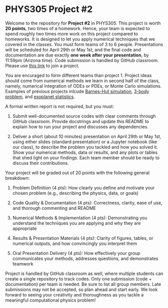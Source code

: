 # PHYS305 Project #2

Welcome to the repository for **Project #2** in PHYS305.
This project is worth **20 points**, two times of a homework.
Hence, your team is expected to spend roughly two times more work on
this project compared to homeworks.
It is designed to let you apply numerical techniques that we covered
in the classes.
You must form teams of 3 to 6 people.
Presentations will be scheduled for April 29th or May 1st, and the
final code and documentation are due exactly **one week after your
presentation**, by 11:59pm (Arizona time).
Code submission is handled by GitHub classroom.
Please use [this link](https://classroom.github.com/a/___) to
join a project.

You are encuraged to form different teams than project 1.
Project ideas should come from numerical methods we learn in second
half of the class, namely, numerical integration of ODEs or PDEs, or
Monte Carlo simulations.
Examples of previous projects inlcude
[Barnes-Hut simulation](https://github.com/uarizona-2022spring-phys105a/AG-Project-2),
[3-body problem](https://github.com/uarizona-2022spring-phys105a/adelawad-Three-Body-Problem-Project-2), and
[exoplanet statistics](https://github.com/ua-2024q3-astr513/ASTRSTATS513_final).

A formal written report is not required, but you must:

1. Submit well-documented source codes with clear comments through
   GitHub classroom.
   Provide docstrings and update this README to explain how to run
   your project and discusses any dependencies.

2. Deliver a short (about 10 minutes) presentation on April 29th or
   May 1st, using either slides (standard presentation) or a Jupyter
   notebook (like our class), to describe the problem you tackled and
   how you solved it.
   Show your numerical methods, data or results, and any plots or
   tables that shed light on your findings.
   Each team member should be ready to discuss their contributions.

Your project will be graded out of 20 points with the following
general breakdown:

1. Problem Definition (4 pts): How clearly you define and motivate
   your chosen problem (e.g., describing the physics, data, or goals)

2. Code Quality & Documentation (4 pts): Correctness, clarity, ease of
   use, and thorough commenting and README

3. Numerical Methods & Implementation (4 pts): Demonstrating you
   understand the techniques you are applying and why they are
   appropriate

4. Results & Presentation Materials (4 pts): Clarity of figures,
   tables, or numerical outputs, and how convincingly you interpret
   them

5. Oral Presentation Delivery (4 pts): How effectively your group
   communicates your methods, addresses questions, and demonstrates
   teamwork

Project is handled by GitHub classroom as well, where multiple
students can create a single repository to track codes.
Only one submission (code + documentation) per team is needed.
Be sure to list all group members.
Late submissions may not be accepted, so plan ahead and start
early.
We look forward to seeing your creativity and thoroughness as you
tackle a meaningful computational physics problem!
